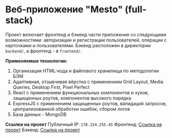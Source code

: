 # Веб-приложение "Mesto" (full-stack)

Проект включает фронтенд и бэкенд части приложения со следующими возможностями: авторизации и регистрации пользователей, операции с карточками и пользователями. Бэкенд расположен в директории `backend/`, а фронтенд - в `frontend/`. 

**Применяемые технологии:**
1. Организация HTML-кода и файлового хранилища по методологии БЭМ
2. Адаптивная, отзывчивая вёрстка с применением Grid Layout, Media Queries, Desktop First, Pixel Perfect
3. React с применением функциональных компонентов и хуков, защищенных роутов, компонентов высокого порядка
4. ExpressJS с применением защищенных роутов, валидаций запросов, централизованной обработки ошибок, сбором логов
5. База данных - MongoDB

**Ссылки на проект**
Публичный IP: `178.154.255.45`
Фронтенд: [Ссылка на проект](mestomk.students.nomoredomains.monster)
Бэкенд: [Ссылка на проект](api.mestomk.students.nomoredomains.monster)
